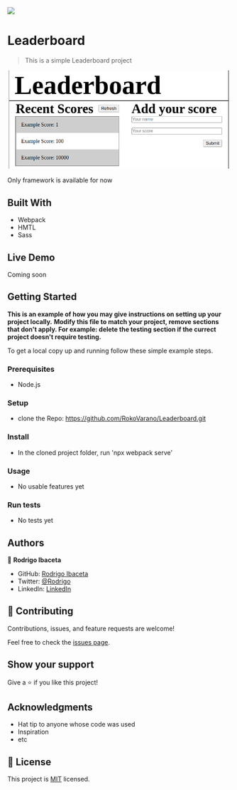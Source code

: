 ![](https://img.shields.io/badge/Microverse-blueviolet)

# Leaderboard

> This is a simple Leaderboard project

![screenshot](./app_screenshot.png)

Only framework is available for now

## Built With

- Webpack
- HMTL
- Sass
## Live Demo

Coming soon
## Getting Started

**This is an example of how you may give instructions on setting up your project locally.**
**Modify this file to match your project, remove sections that don't apply. For example: delete the testing section if the currect project doesn't require testing.**


To get a local copy up and running follow these simple example steps.

### Prerequisites
- Node.js
### Setup
- clone the Repo: https://github.com/RokoVarano/Leaderboard.git
### Install
- In the cloned project folder, run 'npx webpack serve'
### Usage
- No usable features yet
### Run tests
- No tests yet

## Authors

👤 **Rodrigo Ibaceta**

- GitHub: [Rodrigo Ibaceta](https://github.com/RokoVarano/)
- Twitter: [@Rodrigo](https://twitter.com/RodrigoIbacet11)
- LinkedIn: [LinkedIn](https://www.linkedin.com/in/rodrigo-ibaceta-a8657611a/)
## 🤝 Contributing

Contributions, issues, and feature requests are welcome!

Feel free to check the [issues page](../../issues/).

## Show your support

Give a ⭐️ if you like this project!

## Acknowledgments

- Hat tip to anyone whose code was used
- Inspiration
- etc

## 📝 License

This project is [MIT](./MIT.md) licensed.